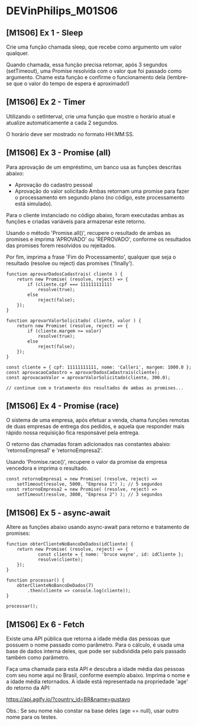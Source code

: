 # DEVinPhilips_M01S06

## [M1S06] Ex 1 - Sleep
Crie uma função chamada sleep, que recebe como argumento um valor qualquer.

Quando chamada, essa função precisa retornar, após 3 segundos (setTimeout), uma Promise resolvida com o valor que foi passado como argumento.
Chame esta função e confirme o funcionamento dela (lembre-se que o valor do tempo de espera é aproximado!)

## [M1S06] Ex 2 - Timer
Utilizando o setInterval, crie uma função que mostre o horário atual e atualize automaticamente a cada 2 segundos.

O horário deve ser mostrado no formato HH:MM:SS.

## [M1S06] Ex 3 - Promise (all)
Para aprovação de um empréstimo, um banco usa as funções descritas abaixo:
- Aprovação do cadastro pessoal
- Aprovação do valor solicitado
Ambas retornam uma promise para fazer o processamento em segundo plano (no código, este processamento está simulado).

Para o cliente instanciado no código abaixo, foram executadas ambas as funções e criadas variáveis para armazenar este retorno.

Usando o método 'Promise.all()', recupere o resultado de ambas as promises e imprima 'APROVADO' ou 'REPROVADO', conforme os resultados das promises forem resolvidos ou rejeitados.

Por fim, imprima a frase 'Fim do Processamento', qualquer que seja o resultado (resolve ou reject) das promises ('finally').
~~~
function aprovarDadosCadastrais( cliente ) {
    return new Promise( (resolve, reject) => {
        if (cliente.cpf === 11111111111)
            resolve(true);
        else 
            reject(false);
    });
}

function aprovarValorSolicitado( cliente, valor ) {
    return new Promise( (resolve, reject) => {
        if (cliente.margem >= valor)
            resolve(true);
        else 
            reject(false);
    });
}

const cliente = { cpf: 11111111111, nome: 'Calleri', margem: 1000.0 };
const aprovacaoCadastro = aprovarDadosCadastrais(cliente);
const aprovacaoValor = aprovarValorSolicitado(cliente, 300.0);

// continue com o tratamento dos resultados de ambas as promises...
~~~

## [M1S06] Ex 4 - Promise (race)
O sistema de uma empresa, após efetuar a venda, chama funções remotas de duas empresas de entrega dos pedidos, e aquela que responder mais rápido nossa requisição fica responsável pela entrega.

O retorno das chamadas foram adicionados nas constantes abaixo: 'retornoEmpresa1' e 'retornoEmpresa2'.

Usando 'Promise.race()', recupere o valor da promise da empresa vencedora e imprima o resultado.

~~~
const retornoEmpresa1 = new Promise( (resolve, reject) => 
    setTimeout(resolve, 5000, "Empresa 1") ); // 5 segundos
const retornoEmpresa2 = new Promise( (resolve, reject) => 
    setTimeout(resolve, 3000, "Empresa 2") ); // 3 segundos
~~~

## [M1S06] Ex 5 - async-await

Altere as funções abaixo usando async-await para retorno e tratamento de promises:
~~~
function obterClienteNoBancoDeDados(idCliente) {
    return new Promise( (resolve, reject) => {
            const cliente = { nome: 'bruce wayne', id: idCliente };
            resolve(cliente);
    });
}

function processar() {
    obterClienteNoBancoDeDados(7)
        .then(cliente => console.log(cliente));
}

processar();
~~~

## [M1S06] Ex 6 - Fetch
Existe uma API pública que retorna a idade média das pessoas que possuem o nome passado como parâmetro.
Para o cálculo, é usada uma base de dados interna deles, que pode ser subdividida pelo país passado também como parâmetro.

Faça uma chamada para esta API e descubra a idade média das pessoas com seu nome aqui no Brasil, conforme exemplo abaixo.
Imprima o nome e a idade média retornados.
A idade está representada na propriedade 'age' do retorno da API:

https://api.agify.io/?country_id=BR&name=gustavo

Obs.: Se seu nome não constar na base deles (age == null), usar outro nome para os testes.